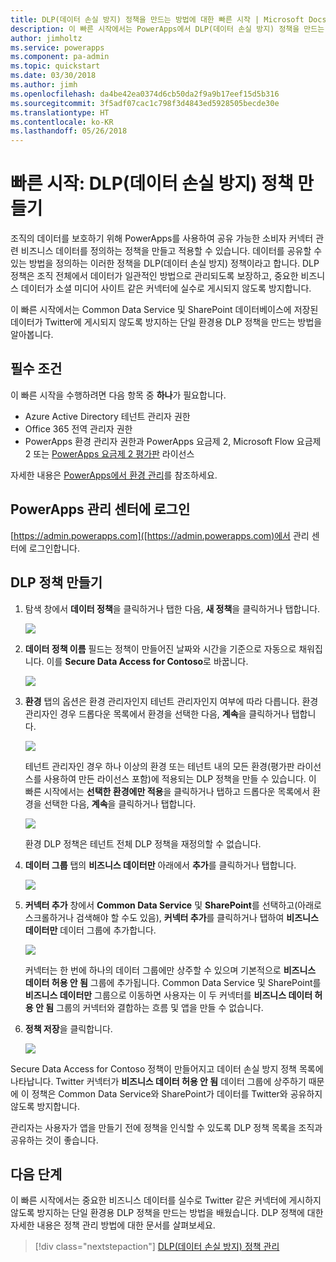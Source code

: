```yaml
---
title: DLP(데이터 손실 방지) 정책을 만드는 방법에 대한 빠른 시작 | Microsoft Docs
description: 이 빠른 시작에서는 PowerApps에서 DLP(데이터 손실 방지) 정책을 만드는 방법을 알아봅니다.
author: jimholtz
ms.service: powerapps
ms.component: pa-admin
ms.topic: quickstart
ms.date: 03/30/2018
ms.author: jimh
ms.openlocfilehash: da4be42ea0374d6cb50da2f9a9b17eef15d5b316
ms.sourcegitcommit: 3f5adf07cac1c798f3d4843ed5928505becde30e
ms.translationtype: HT
ms.contentlocale: ko-KR
ms.lasthandoff: 05/26/2018
---
```

# <a name="quickstart-create-a-data-loss-prevention-dlp-policy"></a>빠른 시작: DLP(데이터 손실 방지) 정책 만들기
조직의 데이터를 보호하기 위해 PowerApps를 사용하여 공유 가능한 소비자 커넥터 관련 비즈니스 데이터를 정의하는 정책을 만들고 적용할 수 있습니다. 데이터를 공유할 수 있는 방법을 정의하는 이러한 정책을 DLP(데이터 손실 방지) 정책이라고 합니다. DLP 정책은 조직 전체에서 데이터가 일관적인 방법으로 관리되도록 보장하고, 중요한 비즈니스 데이터가 소셜 미디어 사이트 같은 커넥터에 실수로 게시되지 않도록 방지합니다.

이 빠른 시작에서는 Common Data Service 및 SharePoint 데이터베이스에 저장된 데이터가 Twitter에 게시되지 않도록 방지하는 단일 환경용 DLP 정책을 만드는 방법을 알아봅니다.

## <a name="prerequisites"></a>필수 조건
이 빠른 시작을 수행하려면 다음 항목 중 **하나**가 필요합니다.
* Azure Active Directory 테넌트 관리자 권한
* Office 365 전역 관리자 권한
* PowerApps 환경 관리자 권한과 PowerApps 요금제 2, Microsoft Flow 요금제 2 또는 [PowerApps 요금제 2 평가판](https://web.powerapps.com/signup?redirect=marketing&email=) 라이선스

자세한 내용은 [PowerApps에서 환경 관리](environments-administration.md)를 참조하세요.

## <a name="sign-in-to-the-powerapps-admin-center"></a>PowerApps 관리 센터에 로그인
[https://admin.powerapps.com]([https://admin.powerapps.com)에서 관리 센터에 로그인합니다.

## <a name="create-a-dlp-policy"></a>DLP 정책 만들기
1. 탐색 창에서 **데이터 정책**을 클릭하거나 탭한 다음, **새 정책**을 클릭하거나 탭합니다.

    ![](./media/create-dlp-policy/new-data-policy.png)
2. **데이터 정책 이름** 필드는 정책이 만들어진 날짜와 시간을 기준으로 자동으로 채워집니다. 이를 **Secure Data Access for Contoso**로 바꿉니다.

    ![](./media/create-dlp-policy/policy-name.png)
3. **환경** 탭의 옵션은 환경 관리자인지 테넌트 관리자인지 여부에 따라 다릅니다. 환경 관리자인 경우 드롭다운 목록에서 환경을 선택한 다음, **계속**을 클릭하거나 탭합니다.

    ![](./media/create-dlp-policy/select-environment.png)

    테넌트 관리자인 경우 하나 이상의 환경 또는 테넌트 내의 모든 환경(평가판 라이선스를 사용하여 만든 라이선스 포함)에 적용되는 DLP 정책을 만들 수 있습니다. 이 빠른 시작에서는 **선택한 환경에만 적용**을 클릭하거나 탭하고 드롭다운 목록에서 환경을 선택한 다음, **계속**을 클릭하거나 탭합니다.

    ![](./media/create-dlp-policy/select-environment-tenant.png)

    환경 DLP 정책은 테넌트 전체 DLP 정책을 재정의할 수 없습니다.
4. **데이터 그룹** 탭의 **비즈니스 데이터만** 아래에서 **추가**를 클릭하거나 탭합니다.

    ![](./media/create-dlp-policy/data-groups.png)
5. **커넥터 추가** 창에서 **Common Data Service** 및 **SharePoint**를 선택하고(아래로 스크롤하거나 검색해야 할 수도 있음),  **커넥터 추가**를 클릭하거나 탭하여 **비즈니스 데이터만** 데이터 그룹에 추가합니다.

    ![](./media/create-dlp-policy/add-connectors.png)

    커넥터는 한 번에 하나의 데이터 그룹에만 상주할 수 있으며 기본적으로 **비즈니스 데이터 허용 안 됨** 그룹에 추가됩니다. Common Data Service 및 SharePoint를 **비즈니스 데이터만** 그룹으로 이동하면 사용자는 이 두 커넥터를 **비즈니스 데이터 허용 안 됨** 그룹의 커넥터와 결합하는 흐름 및 앱을 만들 수 없습니다.

6. **정책 저장**을 클릭합니다.

    ![](./media/create-dlp-policy/save-policy.png)

Secure Data Access for Contoso 정책이 만들어지고 데이터 손실 방지 정책 목록에 나타납니다. Twitter 커넥터가 **비즈니스 데이터 허용 안 됨** 데이터 그룹에 상주하기 때문에 이 정책은 Common Data Service와 SharePoint가 데이터를 Twitter와 공유하지 않도록 방지합니다.

관리자는 사용자가 앱을 만들기 전에 정책을 인식할 수 있도록 DLP 정책 목록을 조직과 공유하는 것이 좋습니다.

## <a name="next-steps"></a>다음 단계
이 빠른 시작에서는 중요한 비즈니스 데이터를 실수로 Twitter 같은 커넥터에 게시하지 않도록 방지하는 단일 환경용 DLP 정책을 만드는 방법을 배웠습니다. DLP 정책에 대한 자세한 내용은 정책 관리 방법에 대한 문서를 살펴보세요.

> [!div class="nextstepaction"]
> [DLP(데이터 손실 방지) 정책 관리](prevent-data-loss.md)
